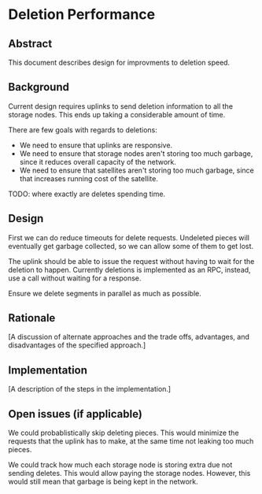 # Deletion Performance

## Abstract

This document describes design for improvments to deletion speed.

## Background

Current design requires uplinks to send deletion information to all the storage nodes. This ends up taking a considerable amount of time.

There are few goals with regards to deletions:

- We need to ensure that uplinks are responsive.
- We need to ensure that storage nodes aren't storing too much garbage, since it reduces overall capacity of the network.
- We need to ensure that satellites aren't storing too much garbage, since that increases running cost of the satellite.

TODO: where exactly are deletes spending time.

## Design

First we can do reduce timeouts for delete requests. Undeleted pieces will eventually get garbage collected, so we can allow some of them to get lost.

The uplink should be able to issue the request without having to wait for the deletion to happen. Currently deletions is implemented as an RPC, instead, use a call without waiting for a response.

Ensure we delete segments in parallel as much as possible.

## Rationale

[A discussion of alternate approaches and the trade offs, advantages, and disadvantages of the specified approach.]

## Implementation

[A description of the steps in the implementation.]

## Open issues (if applicable)

We could probablistically skip deleting pieces. This would minimize the requests that the uplink has to make, at the same time not leaking too much pieces.

We could track how much each storage node is storing extra due not sending deletes. This would allow paying the storage nodes. However, this would still mean that garbage is being kept in the network.